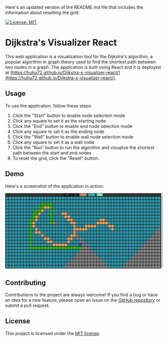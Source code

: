 Here's an updated version of the README.md file that includes the information about resetting the grid:

[![License: MIT](https://img.shields.io/badge/License-MIT-yellow.svg)](https://opensource.org/licenses/MIT)
# Dijkstra's Visualizer React

This web application is a visualization tool for the Dijkstra's algorithm, a popular algorithm in graph theory used to find the shortest path between two nodes in a graph. The application is built using React and it is deployed at [https://huhu72.github.io/Dijkstra-s-visualizer-react/](https://huhu72.github.io/Dijkstra-s-visualizer-react/).

## Usage

To use the application, follow these steps:

1. Click the "Start" button to enable node selection mode
2. Click any square to set it as the starting node
3. Click the "End" button to enable end node selection mode
4. Click any square to set it as the ending node
5. Click the "Wall" button to enable wall node selection mode
6. Click any square to set it as a wall node
7. Click the "Run" button to run the algorithm and visualize the shortest path between the start and end nodes
8. To reset the grid, click the "Reset" button.

## Demo

Here's a screenshot of the application in action:

![Dijkstra's Visualizer React demo](./demo.png)

## Contributing

Contributions to the project are always welcome! If you find a bug or have an idea for a new feature, please open an issue on the [GitHub repository](https://github.com/huhu72/Dijkstra-s-visualizer-react/issues) or submit a pull request.

## License

This project is licensed under the [MIT license](./LICENSE).
